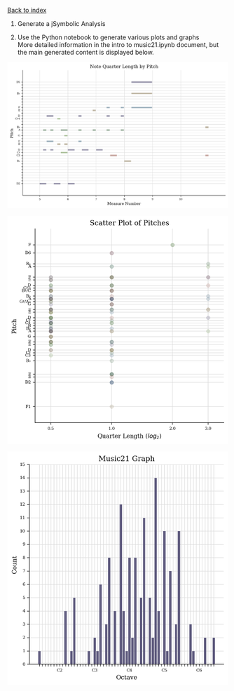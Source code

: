 [Back to index](../README.md)
1. Generate a jSymbolic Analysis

2. Use the Python notebook to generate various plots and graphs <br> More detailed information in the intro to music21.ipynb document, but the main generated content is displayed below.

![Image of a plot showing the quarter length by pitch](../static/img/qua_len_by_pitch.png)

![Scatter plot of pitches](../static/img/sca_plo_by_pitch.png)

![Pitch count graph](../static/img/num_pitch.png)
